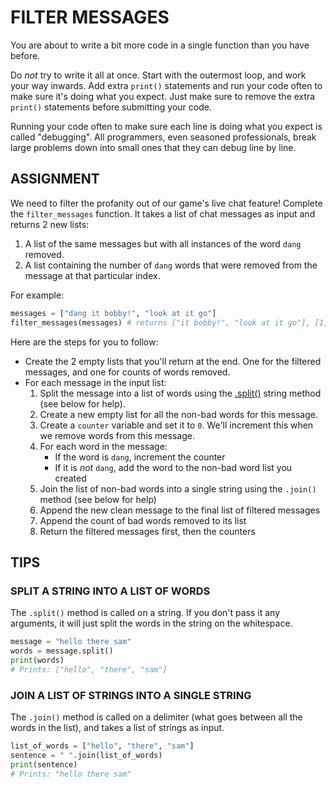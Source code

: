 # FILTER MESSAGES
You are about to write a bit more code in a single function than you have before.

Do *not* try to write it all at once. Start with the outermost loop, and work your way inwards. Add extra `print()` statements and run your code often to make sure it's doing what you expect. Just make sure to remove the extra `print()` statements before submitting your code.

Running your code often to make sure each line is doing what you expect is called "debugging". All programmers, even seasoned professionals, break large problems down into small ones that they can debug line by line.

## ASSIGNMENT
We need to filter the profanity out of our game's live chat feature! Complete the `filter_messages` function. It takes a list of chat messages as input and returns 2 new lists:

1. A list of the same messages but with all instances of the word `dang` removed.
2. A list containing the number of `dang` words that were removed from the message at that particular index.

For example:

```python
messages = ["dang it bobby!", "look at it go"]
filter_messages(messages) # returns ["it bobby!", "look at it go"], [1, 0]
```

Here are the steps for you to follow:

- Create the 2 empty lists that you'll return at the end. One for the filtered messages, and one for counts of words removed.
- For each message in the input list:
  1. Split the message into a list of words using the [.split()](https://docs.python.org/3/library/stdtypes.html#str.split) string method (see below for help).
  2. Create a new empty list for all the non-bad words for this message.
  3. Create a `counter` variable and set it to `0`. We'll increment this when we remove words from this message.
  4. For each word in the message:
      - If the word is `dang`, increment the counter
      - If it is *not* `dang`, add the word to the non-bad word list you created
  5. Join the list of non-bad words into a single string using the `.join()` method (see below for help)
  6. Append the new clean message to the final list of filtered messages
  7. Append the count of bad words removed to its list
  8. Return the filtered messages first, then the counters

## TIPS
### SPLIT A STRING INTO A LIST OF WORDS
The `.split()` method is called on a string. If you don't pass it any arguments, it will just split the words in the string on the whitespace.

```python
message = "hello there sam"
words = message.split()
print(words)
# Prints: ["hello", "there", "sam"]
```

### JOIN A LIST OF STRINGS INTO A SINGLE STRING
The `.join()` method is called on a delimiter (what goes between all the words in the list), and takes a list of strings as input.

```python
list_of_words = ["hello", "there", "sam"]
sentence = " ".join(list_of_words)
print(sentence)
# Prints: "hello there sam"
```


